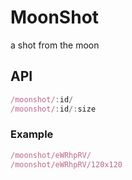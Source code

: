 # MoonShot
a shot from the moon

## API
```javascript
/moonshot/:id/ 
/moonshot/:id/:size
```
### Example
```javascript
/moonshot/eWRhpRV/ 
/moonshot/eWRhpRV/120x120
```